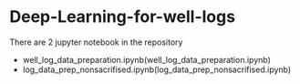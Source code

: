 # Deep-Learning-for-well-logs

There are 2 jupyter notebook in the repository
* well_log_data_preparation.ipynb(well_log_data_preparation.ipynb)
* log_data_prep_nonsacrifised.ipynb(log_data_prep_nonsacrifised.ipynb)

